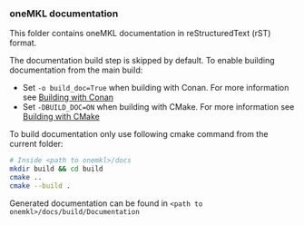 ### oneMKL documentation

This folder contains oneMKL documentation in reStructuredText (rST) format.

The documentation build step is skipped by default.
To enable building documentation from the main build:
- Set `-o build_doc=True` when building with Conan. For more information see [Building with Conan](../README.md#building-with-conan)
- Set `-DBUILD_DOC=ON` when building with CMake. For more information see [Building with CMake](../README.md#building-with-cmake)

To build documentation only use following cmake command from the current folder:
```bash
# Inside <path to onemkl>/docs
mkdir build && cd build
cmake ..
cmake --build .
```
Generated documentation can be found in `<path to onemkl>/docs/build/Documentation`
